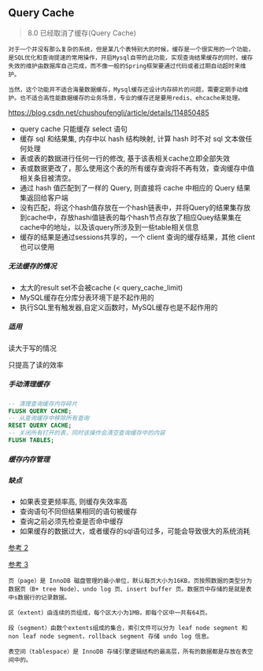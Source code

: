 ## Query Cache

> 8.0 已经取消了缓存(Query Cache)

```
对于一个并没有那么复杂的系统，但是某几个表特别大的时候，缓存是一个很实用的一个功能，是SQL优化和查询提速的常用操作，开启Mysql自带的此功能，实现查询结果缓存的同时，缓存失效的维护由数据库自己完成，而不像一般的Spring框架要通过代码或者过期自动超时来维护。

当然，这个功能并不适合海量数据缓存，Mysql缓存还设计内存碎片的问题，需要定期手动维护。也不适合高性能数据缓存的业务场景，专业的缓存还是要用redis、ehcache来处理。
```

https://blog.csdn.net/chushoufengli/article/details/114850485

- query cache 只能缓存 select 语句
- 缓存 sql 和结果集, 内存中以 hash 结构映射, 计算 hash 时不对 sql 文本做任何处理
- 表或表的数据进行任何一行的修改, 基于该表相关cache立即全部失效
- 表或数据更改了，那么使用这个表的所有缓存查询将不再有效，查询缓存中值相关条目被清空。
- 通过 hash 值匹配到了一样的 Query, 则直接将 cache 中相应的 Query 结果集返回给客户端
- 没有匹配，将这个hash值存放在一个hash链表中，并将Query的结果集存放到cache中，存放hashi值链表的每个hash节点存放了相应Quey结果集在cache中的地址，以及该query所涉及到一些table相关信息
- 缓存的结果是通过sessions共享的，一个 client 查询的缓存结果，其他 client 也可以使用

##### 无法缓存的情况

- 太大的result set不会被cache (< query_cache_limit)
- MySQL缓存在分库分表环境下是不起作用的
- 执行SQL里有触发器,自定义函数时，MySQL缓存也是不起作用的

##### 适用

读大于写的情况

只提高了读的效率

##### 手动清理缓存

```sql
-- 清理查询缓存内存碎片
FLUSH QUERY CACHE;
-- 从查询缓存中移除所有查询
RESET QUERY CACHE;
-- 关闭所有打开的表，同时该操作会清空查询缓存中的内容
FLUSH TABLES;
```

##### 缓存内存管理



##### 缺点

- 如果表变更频率高, 则缓存失效率高
- 查询语句不同但结果相同的语句被缓存
- 查询之前必须先检查是否命中缓存
- 如果缓存的数据过大，或者缓存的sql语句过多，可能会导致很大的系统消耗

[参考 2](https://www.cnblogs.com/wyq178/p/11576065.html)

[参考 3]()

```
页（page）是 InnoDB 磁盘管理的最小单位，默认每页大小为16KB，页按照数据的类型分为数据页（B+ tree Node）、undo log 页、insert buffer 页。数据页中存储的是就是表中s数据行的记录数据。

区（extent）由连续的页组成，每个区大小为1MB，即每个区中一共有64页。

段（segment）由数个extents组成的集合，索引文件可以分为 leaf node segment 和 non leaf node segment，rollback segment 存储 undo log 信息。

表空间（tablespace）是 InnoDB 存储引擎逻辑结构的最高层，所有的数据都是存放在表空间中的。


```



